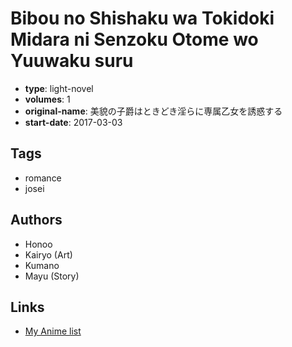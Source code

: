 # Bibou no Shishaku wa Tokidoki Midara ni Senzoku Otome wo Yuuwaku suru

-   **type**: light-novel
-   **volumes**: 1
-   **original-name**: 美貌の子爵はときどき淫らに専属乙女を誘惑する
-   **start-date**: 2017-03-03

## Tags

-   romance
-   josei

## Authors

-   Honoo
-   Kairyo (Art)
-   Kumano
-   Mayu (Story)

## Links

-   [My Anime list](https://myanimelist.net/manga/107039/Bibou_no_Shishaku_wa_Tokidoki_Midara_ni_Senzoku_Otome_wo_Yuuwaku_suru)

